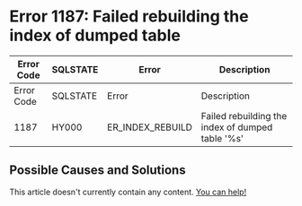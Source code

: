 
# Error 1187: Failed rebuilding the index of dumped table


| Error Code | SQLSTATE | Error | Description |
| --- | --- | --- | --- |
| Error Code | SQLSTATE | Error | Description |
| 1187 | HY000 | ER_INDEX_REBUILD | Failed rebuilding the index of dumped table '%s' |




## Possible Causes and Solutions


This article doesn't currently contain any content. [You can help!](/kb/en/writing-and-editing-knowledge-base-articles/)

